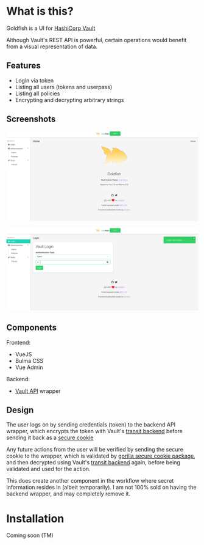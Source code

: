 # What is this?

Goldfish is a UI for [HashiCorp Vault](https://www.vaultproject.io)

Although Vault's REST API is powerful, certain operations would benefit from a visual representation of data.

<!--
-->
## Features

* Login via token
* Listing all users (tokens and userpass)
* Listing all policies
* Encrypting and decrypting arbitrary strings

<!--
-->
## Screenshots

![](screenshots/Home.png)


![](screenshots/Login.png)

<!--
-->
## Components

Frontend:
* VueJS
* Bulma CSS
* Vue Admin

Backend:
* [Vault API](https://godoc.org/github.com/hashicorp/vault/api) wrapper

<!--
-->
## Design

The user logs on by sending credentials (token) to the backend API wrapper, which encrypts the token with Vault's [transit backend](https://www.vaultproject.io/docs/secrets/transit/) before sending it back as a [secure cookie](http://www.gorillatoolkit.org/pkg/securecookie)

Any future actions from the user will be verified by sending the secure cookie to the wrapper, which is validated by [gorilla secure cookie package](http://www.gorillatoolkit.org/pkg/securecookie), and then decrypted using Vault's [transit backend](https://www.vaultproject.io/docs/secrets/transit/) again, before being validated and used for the action.

This does create another component in the workflow where secret information resides in (albeit temporarily). I am not 100% sold on having the backend wrapper, and may completely remove it.

<!--
-->
# Installation

Coming soon (TM)



